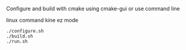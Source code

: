 
Configure and build with cmake using cmake-gui or use command line


linux command kine ez mode

    ./configure.sh
    ./build.sh
    ./run.sh
